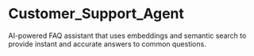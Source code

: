 # Customer_Support_Agent
AI-powered FAQ assistant that uses embeddings and semantic search to provide instant and accurate answers to common questions.
